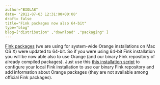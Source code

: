 ```yaml
---
author="BIOLAB"
date= '2011-07-03 12:31:00+00:00'
draft= false
title="Fink packages now also 64-bit"
type="blog"
blog=["distribution" ,"download" ,"packaging" ]
---
```


[Fink packages](http://www.finkproject.org/) (we are using for system-wide Orange installations on Mac OS X) were updated to 64-bit. So if you were using 64-bit Fink installation you will be now able also to use Orange (and our binary Fink repository of already compiled packages). Just use this [this installation script](/svn/orange/trunk/install-scripts/mac/fink-selfupdate-orange.sh) to configure your local Fink installation to use our binary Fink repository and add information about Orange packages (they are not available among official Fink packages).
